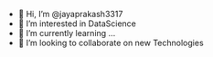 - 👋 Hi, I’m @jayaprakash3317
- 👀 I’m interested in DataScience 
- 🌱 I’m currently learning ...
- 💞️ I’m looking to collaborate on new Technologies 

<!---
jayaprakash3317/jayaprakash3317 is a ✨ special ✨ repository because its `README.md` (this file) appears on your GitHub profile.
You can click the Preview link to take a look at your changes.
--->

